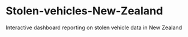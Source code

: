 # Stolen-vehicles-New-Zealand
Interactive dashboard reporting on stolen vehicle data in New Zealand
